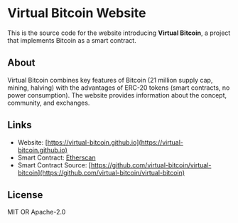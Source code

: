 # Virtual Bitcoin Website

This is the source code for the website introducing **Virtual Bitcoin**,
a project that implements Bitcoin as a smart contract.

## About

Virtual Bitcoin combines key features of Bitcoin (21 million supply cap, mining, halving)
with the advantages of ERC-20 tokens (smart contracts, no power consumption).
The website provides information about the concept, community, and exchanges.

## Links

* Website: [https://virtual-bitcoin.github.io](https://virtual-bitcoin.github.io)
* Smart Contract: [Etherscan](https://etherscan.io/token/0x84e7AE4897B3847B67f212Aff78BFbC5f700aa40)
* Smart Contract Source: [https://github.com/virtual-bitcoin/virtual-bitcoin](https://github.com/virtual-bitcoin/virtual-bitcoin)

## License

MIT OR Apache-2.0
